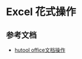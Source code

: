 # Excel 花式操作













## 参考文档
* [hutool office文档操作](https://www.hutool.cn/docs/#/poi/%E6%A6%82%E8%BF%B0)

